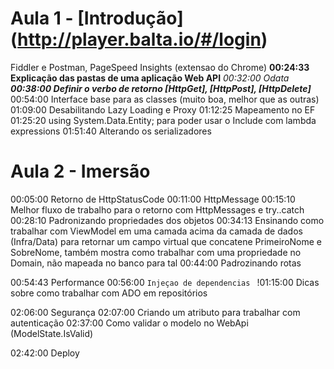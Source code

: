 # Aula 1 - [Introdução] (http://player.balta.io/#/login)

 Fiddler e Postman, PageSpeed Insights (extensao do Chrome)
 **00:24:33 Explicação das pastas de uma aplicação Web API**
 *00:32:00 Odata*
 **_00:38:00 Definir o verbo de retorno [HttpGet], [HttpPost], [HttpDelete]_** 
 00:54:00 Interface base para as classes (muito boa, melhor que as outras)
 01:09:00 Desabilitando Lazy Loading e Proxy
 01:12:25 Mapeamento no EF
 01:25:20 using System.Data.Entity; para poder usar o Include com lambda expressions
 01:51:40 Alterando os serializadores

# Aula 2 - Imersão
 00:05:00 Retorno de HttpStatusCode
 00:11:00 HttpMessage
 00:15:10 Melhor fluxo de trabalho para o retorno com HttpMessages e try..catch
 00:28:10 Padronizando propriedades dos objetos
 00:34:13 Ensinando como trabalhar com ViewModel em uma camada acima da camada de dados (Infra/Data) para retornar um campo virtual que  concatene PrimeiroNome e SobreNome, também mostra como trabalhar com uma propriedade no Domain, não mapeada no banco para tal
 00:44:00 Padrozinando rotas

 00:54:43 Performance
 00:56:00 `Injeçao de dependencias `
!01:15:00 Dicas sobre como trabalhar com ADO em repositórios

 02:06:00 Segurança
 02:07:00 Criando um atributo para trabalhar com autenticação
 02:37:00 Como validar o modelo no WebApi (ModelState.IsValid)

 02:42:00 Deploy
